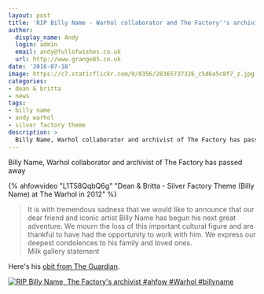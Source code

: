 ```yaml
---
layout: post
title: 'RIP Billy Name - Warhol collaborator and The Factory''s archivist'
author:
  display_name: Andy
  login: admin
  email: andy@fullofwishes.co.uk
  url: http://www.grange85.co.uk
date: '2016-07-18'
image: https://c7.staticflickr.com/9/8356/28365737326_c5d6a5c8f7_z.jpg
categories:
- dean & britta
- news
tags: 
- billy name
- andy warhol
- silver factory theme
description: >
  Billy Name, Warhol collaborator and archivist of The Factory has passed away.
---
```

<p class="lead">Billy Name, Warhol collaborator and archivist of The Factory has passed away</p>

{% ahfowvideo "L1T58QqbQ6g" "Dean & Britta - Silver Factory Theme (Billy Name) at The Warhol in 2012" %}

<blockquote>It is with tremendous sadness that we would like to announce that our dear friend and iconic artist Billy Name has begun his next great adventure. We mourn the loss of this important cultural figure and are thankful to have had the opportunity to work with him. We express our deepest condolences to his family and loved ones.
<footer>Milk gallery statement</footer></blockquote>

<p>Here's his <a href="https://www.theguardian.com/artanddesign/2016/jul/18/billy-name-andy-warhol-factory-photographer-dies-76">obit from The Guardian</a>.</p>

<a data-flickr-embed="true"  href="https://www.flickr.com/photos/grange85/28365737326/in/dateposted/" title="RIP Billy Name, The Factory&#x27;s archivist #ahfow #Warhol #billyname"><img src="https://c7.staticflickr.com/9/8356/28365737326_c5d6a5c8f7_b.jpg" alt="RIP Billy Name, The Factory&#x27;s archivist #ahfow #Warhol #billyname"></a>
